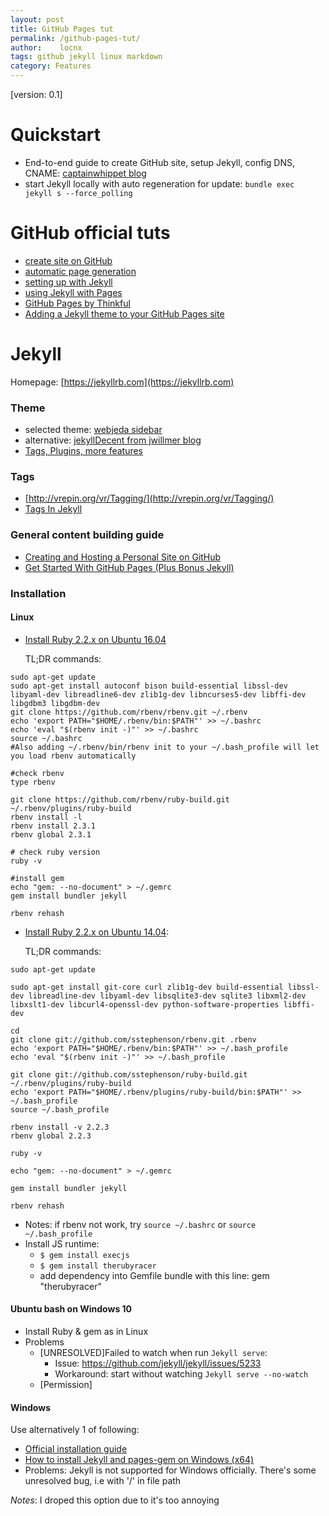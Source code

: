 ```yaml
---
layout: post
title: GitHub Pages tut
permalink: /github-pages-tut/
author:    locnx
tags: github jekyll linux markdown
category: Features
---
```

[version: 0.1]

# Quickstart

- End-to-end guide to create GitHub site, setup Jekyll, config DNS, CNAME: [captainwhippet blog](http://captainwhippet.com/blog/2014/05/11/blog-setup-details.html)
- start Jekyll locally with auto regeneration for update: 
	`bundle exec jekyll s --force_polling`
<!--more-->

# GitHub official tuts

- [create site on GitHub](pages.github.com)
- [automatic page generation](https://help.github.com/articles/creating-pages-with-the-automatic-generator)
- [setting up with Jekyll](https://help.github.com/articles/setting-up-your-github-pages-site-locally-with-jekyll/)
- [using Jekyll with Pages](https://help.github.com/articles/using-jekyll-with-pages)
- [GitHub Pages by Thinkful ](https://www.thinkful.com/learn/a-guide-to-using-github-pages/)
- [Adding a Jekyll theme to your GitHub Pages site](https://help.github.com/articles/adding-a-jekyll-theme-to-your-github-pages-site/)

# Jekyll

Homepage: [https://jekyllrb.com](https://jekyllrb.com)

### Theme

- selected theme: [webjeda sidebar](https://blog.webjeda.com/jekyll-themes/sidebar/)
- alternative: [jekyllDecent from jwillmer blog](http://jwillmer.github.io/jekyllDecent/)
- [Tags, Plugins, more features](http://charliepark.org/tags-in-jekyll/)

### Tags
- [http://vrepin.org/vr/Tagging/](http://vrepin.org/vr/Tagging/)
- [Tags In Jekyll](http://charliepark.org/tags-in-jekyll/)

### General content building guide

- [Creating and Hosting a Personal Site on GitHub](http://jmcglone.com/guides/github-pages/)
- [Get Started With GitHub Pages (Plus Bonus Jekyll)](https://24ways.org/2013/get-started-with-github-pages/)


### Installation

#### Linux

- [Install Ruby 2.2.x on Ubuntu 16.04](https://www.digitalocean.com/community/tutorials/how-to-install-ruby-on-rails-with-rbenv-on-ubuntu-16-04)
	
	TL;DR commands:
	
```
sudo apt-get update
sudo apt-get install autoconf bison build-essential libssl-dev libyaml-dev libreadline6-dev zlib1g-dev libncurses5-dev libffi-dev libgdbm3 libgdbm-dev
git clone https://github.com/rbenv/rbenv.git ~/.rbenv
echo 'export PATH="$HOME/.rbenv/bin:$PATH"' >> ~/.bashrc
echo 'eval "$(rbenv init -)"' >> ~/.bashrc
source ~/.bashrc
#Also adding ~/.rbenv/bin/rbenv init to your ~/.bash_profile will let you load rbenv automatically

#check rbenv
type rbenv

git clone https://github.com/rbenv/ruby-build.git ~/.rbenv/plugins/ruby-build
rbenv install -l
rbenv install 2.3.1
rbenv global 2.3.1

# check ruby version
ruby -v

#install gem
echo "gem: --no-document" > ~/.gemrc
gem install bundler jekyll

rbenv rehash
```

- [Install Ruby 2.2.x on Ubuntu 14.04](https://www.digitalocean.com/community/tutorials/how-to-install-ruby-on-rails-with-rbenv-on-ubuntu-14-04):
	
	TL;DR commands:
	
```
sudo apt-get update

sudo apt-get install git-core curl zlib1g-dev build-essential libssl-dev libreadline-dev libyaml-dev libsqlite3-dev sqlite3 libxml2-dev libxslt1-dev libcurl4-openssl-dev python-software-properties libffi-dev

cd
git clone git://github.com/sstephenson/rbenv.git .rbenv
echo 'export PATH="$HOME/.rbenv/bin:$PATH"' >> ~/.bash_profile
echo 'eval "$(rbenv init -)"' >> ~/.bash_profile

git clone git://github.com/sstephenson/ruby-build.git ~/.rbenv/plugins/ruby-build
echo 'export PATH="$HOME/.rbenv/plugins/ruby-build/bin:$PATH"' >> ~/.bash_profile
source ~/.bash_profile

rbenv install -v 2.2.3
rbenv global 2.2.3

ruby -v

echo "gem: --no-document" > ~/.gemrc

gem install bundler jekyll

rbenv rehash
```

- Notes: if rbenv not work, try `source ~/.bashrc` or `source ~/.bash_profile`
- Install JS runtime:
	- `$ gem install execjs`
	- `$ gem install therubyracer`
	- add dependency into Gemfile bundle with this line: gem "therubyracer"

#### Ubuntu bash on Windows 10
- Install Ruby & gem as in Linux
- Problems
	- [UNRESOLVED]Failed to watch when run `Jekyll serve`:
		- Issue: https://github.com/jekyll/jekyll/issues/5233
		- Workaround: start without watching `Jekyll serve --no-watch`
	- [Permission]
	
#### Windows

Use alternatively 1 of following:
- [Official installation guide](http://jekyllrb.com/docs/windows/#installation)
- [How to install Jekyll and pages-gem on Windows (x64)](http://jwillmer.de/blog/tutorial/how-to-install-jekyll-and-pages-gem-on-windows-10-x46)
- Problems: Jekyll is not supported for Windows officially. There's some unresolved bug, i.e with '/' in file path

*Notes*: I droped this option due to it's too annoying
	


